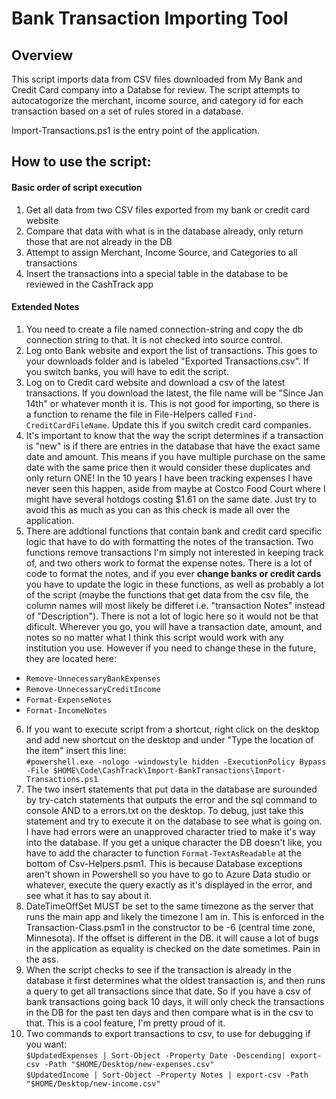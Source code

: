 # Bank Transaction Importing Tool

## Overview
This script imports data from CSV files downloaded from My Bank and Credit Card company into a Databse for review. The script attempts to autocatogorize the merchant, income source, and category id for each transaction based on a set of rules stored in a database.

Import-Transactions.ps1 is the entry point of the application.

## How to use the script:

#### Basic order of script execution
1. Get all data from two CSV files exported from my bank or credit card website
2. Compare that data with what is in the database already, only return those that are not already in the DB
3. Attempt to assign Merchant, Income Source, and Categories to all transactions
4. Insert the transactions into a special table in the database to be reviewed in the CashTrack app

#### Extended Notes

1. You need to create a file named connection-string and copy the db connection string to that. It is not checked into source control.
2. Log onto Bank website and export the list of transactions. This goes to your downloads folder and is labeled "Exported Transactions.csv". If you switch banks, you will have to edit the script.
3. Log on to Credit card website and download a csv of the latest transactions. If you download the latest, the file name will be "Since Jan 14th" or whatever month it is. This is not good for importing, so there is a function to rename the file in File-Helpers called `Find-CreditCardFileName`. Update this if you switch credit card companies.
4. It's important to know that the way the script determines if a transaction is "new" is if there are entries in the database that have the exact same date and amount. This means if you have multiple purchase on the same date with the same price then it would consider these duplicates and only return ONE! In the 10 years I have been tracking expenses I have never seen this happen, aside from maybe at Costco Food Court where I might have several hotdogs costing $1.61 on the same date. Just try to avoid this as much as you can as this check is made all over the application.
5. There are addtional functions that contain bank and credit card specific logic that have to do with formatting the notes of the transaction. Two functions remove transactions I'm simply not interested in keeping track of, and two others work to format the expense notes. There is a lot of code to format the notes, and if you ever **change banks or credit cards** you have to update the logic in these functions, as well as probably a lot of the script (maybe the functions that get data from the csv file, the column names will most likely be differet i.e. "transaction Notes" instead of "Description"). There is not a lot of logic here so it would not be that dificult. Wherever you go, you will have a transaction date, amount, and notes so no matter what I think this script would work with any institution you use. However if you need to change these in the future, they are located here:  
- `Remove-UnnecessaryBankExpenses`  
- `Remove-UnnecessaryCreditIncome`  
- `Format-ExpenseNotes`  
- `Format-IncomeNotes`  
6. If you want to execute script from a shortcut, right click on the desktop and add new shortcut on the desktop and under "Type the location of the item" insert this line:  
``#powershell.exe -nologo -windowstyle hidden -ExecutionPolicy Bypass -File $HOME\Code\CashTrack\Import-BankTransactions\Import-Transactions.ps1``
7. The two insert statements that put data in the database are surounded by try-catch statements that outputs the error and the sql command to console AND to a errors.txt on the desktop. To debug, just take this statement and try to execute it on the database to see what is going on. I have had errors were an unapproved character tried to make it's way into the database. If you get a unique character the DB doesn't like, you have to add the character to function `Format-TextAsReadable` at the bottom of Csv-Helpers.psm1. This is because Database exceptions aren't shown in Powershell so you have to go to Azure Data studio or whatever, execute the query exactly as it's displayed in the error, and see what it has to say about it.
8. DateTimeOffSet MUST be set to the same timezone as the server that runs the main app and likely the timezone I am in. This is enforced in the Transaction-Class.psm1 in the constructor to be -6 (central time zone, Minnesota). If the offset is different in the DB. it will cause a lot of bugs in the application as equality is checked on the date sometimes. Pain in the ass.
9. When the script checks to see if the transaction is already in the database it first determines what the oldest transaction is, and then runs a query to get all transactions since that date. So if you have a csv of bank transactions going back 10 days, it will only check the transactions in the DB for the past ten days and then compare what is in the csv to that. This is a cool feature, I'm pretty proud of it.
10. Two commands to export transactions to csv, to use for debugging if you want:  
``$UpdatedExpenses | Sort-Object -Property Date -Descending| export-csv -Path "$HOME/Desktop/new-expenses.csv"``  
``$UpdatedIncome | Sort-Object -Property Notes | export-csv -Path "$HOME/Desktop/new-income.csv"``
